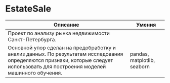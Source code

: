 # EstateSale

| Описание | Умения |
| --- | --- |
| Проект по анализу рынка недвижимости Санкт-Петербурга.
Основной упор сделан на предобработку и анализ данных. По результатам исследования определяются признаки, которые следует использовать для построения моделей машинного обучения.| pandas, matplotlib, seaborn |

